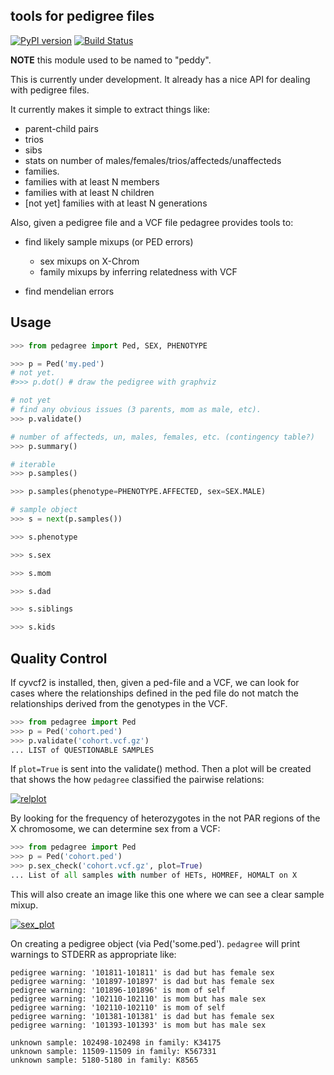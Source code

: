 tools for pedigree files
------------------------

[![PyPI version](https://badge.fury.io/py/pedagree.svg)](http://badge.fury.io/py/pedagree)
[![Build Status](https://travis-ci.org/brentp/pedagree.svg?branch=master)](https://travis-ci.org/brentp/pedagree)

**NOTE** this module used to be named to "peddy".

This is currently under development. It already has a nice API for dealing with pedigree files.

It currently makes it simple to extract things like:

 + parent-child pairs
 + trios
 + sibs
 + stats on number of males/females/trios/affecteds/unaffecteds
 + families.
 + families with at least N members
 + families with at least N children
 + [not yet] families with at least N generations


Also, given a pedigree file and a VCF file pedagree provides tools to:

 + find likely sample mixups (or PED errors)
   - sex mixups on X-Chrom
   - family mixups by inferring relatedness with VCF

 + find mendelian errors


Usage
-----

```Python
>>> from pedagree import Ped, SEX, PHENOTYPE

>>> p = Ped('my.ped')
# not yet.
#>>> p.dot() # draw the pedigree with graphviz

# not yet
# find any obvious issues (3 parents, mom as male, etc).
>>> p.validate()

# number of affecteds, un, males, females, etc. (contingency table?)
>>> p.summary()

# iterable
>>> p.samples()

>>> p.samples(phenotype=PHENOTYPE.AFFECTED, sex=SEX.MALE)

# sample object
>>> s = next(p.samples())

>>> s.phenotype

>>> s.sex

>>> s.mom

>>> s.dad

>>> s.siblings

>>> s.kids
```

Quality Control
---------------

If cyvcf2 is installed, then, given a ped-file and a VCF, we can look for cases where the relationships
defined in the ped file do not match the relationships derived from the genotypes in the VCF.

```Python
>>> from pedagree import Ped
>>> p = Ped('cohort.ped')
>>> p.validate('cohort.vcf.gz')
... LIST of QUESTIONABLE SAMPLES
```
If `plot=True` is sent into the validate() method. Then a plot will be created
that shows the how `pedagree` classified the pairwise relations:

[![relplot](https://raw.githubusercontent.com/brentp/pedagree/master/images/t.png)](http://github.com/brentp/cyvcf2/)


By looking for the frequency of heterozygotes in the not PAR regions of
the X chromosome, we can determine sex from a VCF:

```Python
>>> from pedagree import Ped
>>> p = Ped('cohort.ped')
>>> p.sex_check('cohort.vcf.gz', plot=True)
... List of all samples with number of HETs, HOMREF, HOMALT on X
```
This will also create an image like this one where we can
see a clear sample mixup.

[![sex_plot](https://raw.githubusercontent.com/brentp/pedagree/master/images/sex_check.png)](http://github.com/brentp/cyvcf2/)


On creating a pedigree object (via Ped('some.ped'). `pedagree` will print warnings to STDERR as appropriate like:

```
pedigree warning: '101811-101811' is dad but has female sex
pedigree warning: '101897-101897' is dad but has female sex
pedigree warning: '101896-101896' is mom of self
pedigree warning: '102110-102110' is mom but has male sex
pedigree warning: '102110-102110' is mom of self
pedigree warning: '101381-101381' is dad but has female sex
pedigree warning: '101393-101393' is mom but has male sex

unknown sample: 102498-102498 in family: K34175
unknown sample: 11509-11509 in family: K567331
unknown sample: 5180-5180 in family: K8565
```

